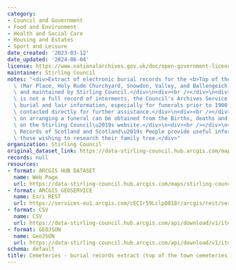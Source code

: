 ```yaml
---
category:
- Council and Government
- Food and Environment
- Health and Social Care
- Housing and Estates
- Sport and Leisure
date_created: '2023-03-12'
date_updated: '2024-06-04'
license: https://www.nationalarchives.gov.uk/doc/open-government-licence/version/3/
maintainer: Stirling Council
notes: "<div>Extract of electronic burial records for the <b>Top of the Town Cemeteries\
  \ (Mar Place, Holy Rude Churchyard, Snowdon, Valley, and Ballengeich)</b> managed\
  \ and maintained by Stirling Council.</div>\n<div><br /></div>\n<div>Although this\
  \ is not a full record of interments, the Council's Archives Service holds additional\
  \ burial and lair information, especially for funerals prior to 1900, and can be\
  \ contacted directly for further assistance.</div>\n<div><br /></div>\n<div>Information\
  \ on arranging a funeral can be obtained from the Births, deaths and marriages page\
  \ on the Stirling Council\u2019s website.</div>\n<div><br /></div>\n<div>National\
  \ Records of Scotland and Scotland\u2019s People provide useful information for\
  \ those wishing to research their family tree.</div>"
organization: Stirling Council
original_dataset_link: https://data-stirling-council.hub.arcgis.com/maps/stirling-council::cemeteries-burial-records-extract-top-of-the-town-cemeteries
records: null
resources:
- format: ARCGIS HUB DATASET
  name: Web Page
  url: https://data-stirling-council.hub.arcgis.com/maps/stirling-council::cemeteries-burial-records-extract-top-of-the-town-cemeteries
- format: ARCGIS GEOSERVICE
  name: Esri REST
  url: https://services-eu1.arcgis.com/cECIr59LclpO818r/arcgis/rest/services/cemeteries%20-%20burial%20records%20extract%20(top%20of%20the%20town%20cemeteries)/FeatureServer/0
- format: CSV
  name: CSV
  url: https://data-stirling-council.hub.arcgis.com/api/download/v1/items/2d3fe3a8e95747bdacccea4b064905c6/csv?layers=0
- format: GEOJSON
  name: GeoJSON
  url: https://data-stirling-council.hub.arcgis.com/api/download/v1/items/2d3fe3a8e95747bdacccea4b064905c6/geojson?layers=0
schema: default
title: Cemeteries - burial records extract (top of the town cemeteries)
---
```

